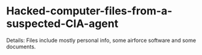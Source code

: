 # Hacked-computer-files-from-a-suspected-CIA-agent
Details: Files include mostly personal info, some airforce software and some documents.

